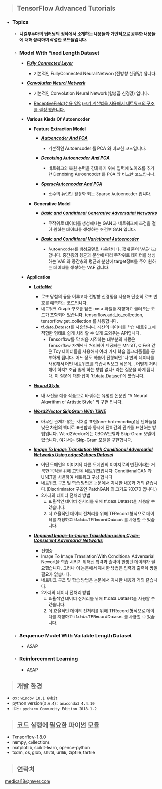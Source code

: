 >## **TensorFlow Advanced Tutorials**
        
* ### **Topics** 

    * **니킬부두마의 **딥러닝의 정석**에서 소개하는 내용들과 개인적으로 공부한 내용들에 대해 정리하며 작성한 코드들입니다.**  

    * ### **Model With Fixed Length Dataset**
        
        * [***Fully Connected Layer***](https://github.com/JONGGON/Tensorflow_Advanced_Tutorials/tree/master/tensorflow_ModelWithFixedLengthDataset/tensorflow_FullyConnectedNeuralNetwork)
            * 기본적인 FullyConnected Neural Network(전방향 신경망) 입니다.

        * [***Convolution Neural Network***](https://github.com/JONGGON/Tensorflow_Advanced_Tutorials/tree/master/tensorflow_ModelWithFixedLengthDataset/tensorflow_ConvolutionNeuralNetwork)

            * 기본적인 Convolution Neural Network(합성곱 신경망) 입니다.
            
            * [ReceptiveField(수용 영역)크기 계산법을 사용해서 네트워크의 구조를 결정 했습니다.](https://github.com/JONGGON/Tensorflow_Advanced_Tutorials/blob/master/tensorflow_ModelWithFixedLengthDataset/tensorflow_ConvolutionNeuralNetwork/ReceptiveField_inspection/rf.py)

         * **Various Kinds Of Autoencoder**
            * **Feature Extraction Model**
                * [***Autoencoder And PCA***](https://github.com/JONGGON/Tensorflow_Advanced_Tutorials/tree/master/tensorflow_ModelWithFixedLengthDataset/tensorflow_VariousKindsOfAutoencoder/FeatureExtractionModel/tensorflow_AutoencoderAndPCA)
                    * 기본적인 Autoencoder 를 PCA 와 비교한 코드입니다.

                * [***Denoising Autoencoder And PCA***](https://github.com/JONGGON/Tensorflow_Advanced_Tutorials/tree/master/tensorflow_ModelWithFixedLengthDataset/tensorflow_VariousKindsOfAutoencoder/FeatureExtractionModel/tensorflow_DenoisingAutoencoderAndPCA)
                    * 네트워크의 복원 능력을 강화하기 위해 입력에 노이즈를 추가한 Denoising Autoencoder 를 PCA 와 비교한 코드입니다.

                * [***SparseAutoencoder And PCA***](https://github.com/JONGGON/Tensorflow_Advanced_Tutorials/tree/master/tensorflow_ModelWithFixedLengthDataset/tensorflow_VariousKindsOfAutoencoder/FeatureExtractionModel/tensorflow_SparseAutoencoderAndPCA)
                    * 소수의 뉴런만 활성화 되는 Sparse Autoencoder 입니다.
            * **Generative Model**

                * [***Basic and Conditional Generative Adversarial Networks***](https://github.com/JONGGON/Tensorflow_Advanced_Tutorials/tree/master/tensorflow_ModelWithFixedLengthDataset/tensorflow_VariousKindsOfAutoencoder/GenerativeModel/tensorflow_GenerativeAdversarialNetworks)
                    * 무작위로 데이터를 생성해내는 GAN 과 네트워크에 조건을 걸어 원하는 데이터를 생성하는 조건부 GAN 입니다.

                * [***Basic and Conditional Variational Autoencoder***](https://github.com/JONGGON/Tensorflow_Advanced_Tutorials/tree/master/tensorflow_ModelWithFixedLengthDataset/tensorflow_VariousKindsOfAutoencoder/GenerativeModel/tensorflow_VariationalAutoencoder)
                    * Autoencoder를 생성모델로 사용합니다. 짧게 줄여 VAE라고 합니다. 중간층의 평균과 분산에 따라 무작위로 데이터를 생성하는 VAE 와 중간층의 평균과 분산에 target정보를 주어 원하는 데이터를 생성하는 VAE 입니다.
         * **Application**

            * [***LottoNet***](https://github.com/JONGGON/Tensorflow_Advanced_Tutorials/tree/master/tensorflow_Application/tensorflow_AutoencoderLottoNet)
                * 로또 당첨의 꿈을 이루고자 전방향 신경망을 사용해 단순히 로또 번호를 예측하는 코드입니다.
                * 네트워크 Graph 구조를 담은 meta 파일을 저장하고 불러오는 코드가 포함되어 있습니다. tensorflow.add_to_collection, tensorflow.get_collection 를 사용합니다.
                * tf.data.Dataset를 사용합니다. 자신의 데이터를 학습 네트워크에 적합한 형태로 쉽게 처리 할 수 있게 도와주는 API입니다.
                    * Tensorflow를 막 처음 시작하는 대부분의 사람은 Tensorflow 자체에서 처리되어 제공되는 MNIST, CIFAR 같은 Toy 데이터들을 사용해서 여러 가지 학습 알고리즘들을 공부하게 됩니다. 어느 정도 학습이 진행되면 '나'만의 데이터를 사용해서 어떤 네트워크를 학습시켜보고 싶은데... 어떻게 처리 해야 하지? 조금 쉽게 하는 방법 없나? 라는 질문을 하게 됩니다. 이 질문에 대한 답이 'tf.data.Dataset'에 있습니다.
            * [***Neural Style***](https://github.com/JONGGON/Tensorflow_Advanced_Tutorials/tree/master/tensorflow_Application/tensorflow_NeuralStyle)
                * 내 사진을 예술 작품으로 바꿔주는 유명한 논문인 "A Neural Algorithm of Artistic Style" 의 구현 입니다.
            * [***Word2Vector SkipGram With TSNE***](https://github.com/JONGGON/Tensorflow_Advanced_Tutorials/tree/master/tensorflow_Application/tensorflow_Word2Vector_SkipGram_WithTSNE)
                * 아무런 관계가 없는 것처럼 표현(one-hot encoding)된 단어들을 낮은 차원의 벡터로 표현함과 동시에 단어간의 관계를 표현하는 방법입니다. Word2Vector에는 CBOW모델과 Skip-Gram 모델이 있습니다. 여기서는 Skip-Gram 모델을 구현합니다.
            * [***Image To Image Translation With Conditional Adversarial Networks Using edges2shoes Dataset***](https://github.com/JONGGON/Tensorflow_Advanced_Tutorials/tree/master/tensorflow_Application/tensorflow_ImageToImageTranslationWithConditionalAdversarialNetworks)
                * 어떤 도메인의 이미지의 다른 도메인의 이미지로의 변환이라는 거룩한 목적을 위해 고안된 네트워크입니다. ConditionalGAN 과 UNET을 사용하여 네트워크 구성 합니다.
                * 네트워크 구조 및 학습 방법은 논문에서 제시한 내용과 거의 같습니다.(Discriminator 구조인 PatchGAN 의 크기도 70X70 입니다.)
                * 2가지의 데이터 전처리 방법
                    1. 효율적인 데이터 전처리를 위해 tf.data.Dataset을 사용할 수 있습니다.
                    2. 더 효율적인 데이터 전처리를 위해 TFRecord 형식으로 데이터를 저장하고  tf.data.TFRecordDataset 를 사용할 수 있습니다.
            
            * [***Unpaired Image-to-Image Translation using Cycle-Consistent Adversarial Networks***]()
                * 진행중
                * Image To Image Translation With Conditional Adversarial Newort을 학습 시키기 위해선 입력과 출력이 한쌍인 데이터가 필요했습니다. 그러나 이 논문에서 제시한 방법은 입력과 출력이 쌍일 필요가 없습니다.
                * 네트워크 구조 및 학습 방법은 논문에서 제시한 내용과 거의 같습니다.
                * 2가지의 데이터 전처리 방법  
                    1. 효율적인 데이터 전처리를 위해 tf.data.Dataset을 사용할 수 있습니다.
                    2. 더 효율적인 데이터 전처리를 위해 TFRecord 형식으로 데이터를 저장하고  tf.data.TFRecordDataset 를 사용할 수 있습니다.
            
    * ### **Sequence Model With Variable Length Dataset**
        * ASAP 
    * ### **Reinforcement Learning**
        * ASAP



>## **개발 환경**
* os : ```window 10.1 64bit``` 
* python version(`3.6.4`) : `anaconda3 4.4.10` 
* IDE : `pycharm Community Edition 2018.1.2`
    
>## **코드 실행에 필요한 파이썬 모듈** 
* Tensorflow-1.8.0 
* numpy, collections
* matplotlib, scikit-learn, opencv-python
* tqdm, os, glob, shutil, urllib, zipfile, tarfile

>## **연락처** 
medical18@naver.com